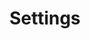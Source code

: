 ---
sidebar_position: 1
title: Settings
description: Java library to interpret multiple data formats as flexible configuration.
---